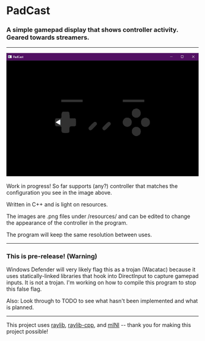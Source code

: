 # PadCast
### A simple gamepad display that shows controller activity. Geared towards streamers.
---
![PadCast v0.01](screenshots/padcast-v001.gif)

Work in progress! So far supports (any?) controller that matches the configuration
you see in the image above.

Written in C++ and is light on resources.

The images are .png files under /resources/ and can be edited to change the appearance of
the controller in the program.

The program will keep the same resolution between uses.

---

### This is pre-release! (Warning)

Windows Defender will very likely flag this as a trojan (Wacatac) because it uses
statically-linked libraries that hook into DirectInput to capture gamepad inputs. It is
not a trojan. I'm working on how to compile this program to stop this false flag.

Also: Look through to TODO to see what hasn't been implemented and what is planned.

---

This project uses [raylib](https://github.com/raysan5/raylib), [raylib-cpp](https://github.com/RobLoach/raylib-cpp), 
and [mINI](https://github.com/metayeti/mINI) -- thank you for making this project possible!